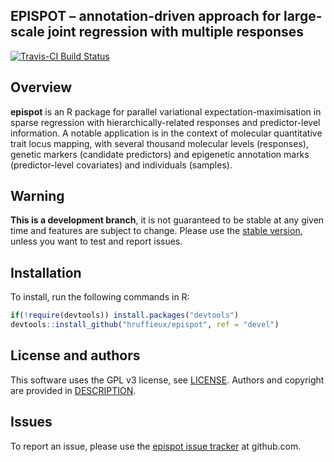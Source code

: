 ## EPISPOT – annotation-driven approach for large-scale joint regression with multiple responses

[![Travis-CI Build Status](https://travis-ci.org/hruffieux/epispot.svg?branch=master)](https://travis-ci.org/hruffieux/epispot)

## Overview

**epispot** is an R package for parallel variational expectation-maximisation in 
sparse regression with hierarchically-related responses and predictor-level 
information. A notable application is in the context of molecular quantitative 
trait locus mapping, with several thousand molecular levels (responses), genetic 
markers (candidate predictors) and epigenetic annotation marks (predictor-level 
covariates) and individuals (samples).

## Warning

**This is a development branch**, it is not guaranteed to be stable at any given 
time and features are subject to change. Please use the 
[stable version](https://github.com/hruffieux/epispot), unless you want to test 
and report issues.

## Installation

To install, run the following commands in R:

``` r
if(!require(devtools)) install.packages("devtools")
devtools::install_github("hruffieux/epispot", ref = "devel")
```

## License and authors

This software uses the GPL v3 license, see [LICENSE](LICENSE).
Authors and copyright are provided in [DESCRIPTION](DESCRIPTION). 

## Issues

To report an issue, please use the 
[epispot issue tracker](https://github.com/hruffieux/epispot/issues) at 
github.com.
